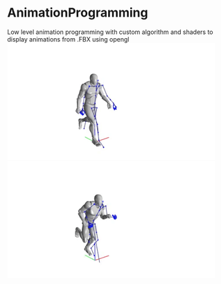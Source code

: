 # AnimationProgramming
Low level animation programming with custom algorithm and shaders to display animations from .FBX using opengl
![](AnimationProgramming.gif)  ![](AnimationProgrammingRun.gif)
